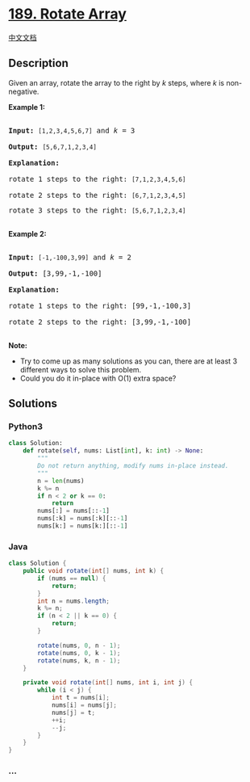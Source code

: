 # [189. Rotate Array](https://leetcode.com/problems/rotate-array)

[中文文档](/solution/0100-0199/0189.Rotate%20Array/README.md)

## Description

<p>Given an array, rotate the array to the right by <em>k</em> steps, where&nbsp;<em>k</em>&nbsp;is non-negative.</p>

<p><strong>Example 1:</strong></p>

<pre>

<strong>Input:</strong> <code>[1,2,3,4,5,6,7]</code> and <em>k</em> = 3

<strong>Output:</strong> <code>[5,6,7,1,2,3,4]</code>

<strong>Explanation:</strong>

rotate 1 steps to the right: <code>[7,1,2,3,4,5,6]</code>

rotate 2 steps to the right: <code>[6,7,1,2,3,4,5]

</code>rotate 3 steps to the right: <code>[5,6,7,1,2,3,4]</code>

</pre>

<p><strong>Example 2:</strong></p>

<pre>

<strong>Input:</strong> <code>[-1,-100,3,99]</code> and <em>k</em> = 2

<strong>Output:</strong> [3,99,-1,-100]

<strong>Explanation:</strong> 

rotate 1 steps to the right: [99,-1,-100,3]

rotate 2 steps to the right: [3,99,-1,-100]

</pre>

<p><strong>Note:</strong></p>

<ul>
	<li>Try to come up as many solutions as you can, there are at least 3 different ways to solve this problem.</li>
	<li>Could you do it in-place with O(1) extra space?</li>
</ul>

## Solutions

<!-- tabs:start -->

### **Python3**

```python
class Solution:
    def rotate(self, nums: List[int], k: int) -> None:
        """
        Do not return anything, modify nums in-place instead.
        """
        n = len(nums)
        k %= n
        if n < 2 or k == 0:
            return
        nums[:] = nums[::-1]
        nums[:k] = nums[:k][::-1]
        nums[k:] = nums[k:][::-1]
```

### **Java**

```java
class Solution {
    public void rotate(int[] nums, int k) {
        if (nums == null) {
            return;
        }
        int n = nums.length;
        k %= n;
        if (n < 2 || k == 0) {
            return;
        }

        rotate(nums, 0, n - 1);
        rotate(nums, 0, k - 1);
        rotate(nums, k, n - 1);
    }

    private void rotate(int[] nums, int i, int j) {
        while (i < j) {
            int t = nums[i];
            nums[i] = nums[j];
            nums[j] = t;
            ++i;
            --j;
        }
    }
}
```

### **...**

```

```

<!-- tabs:end -->
